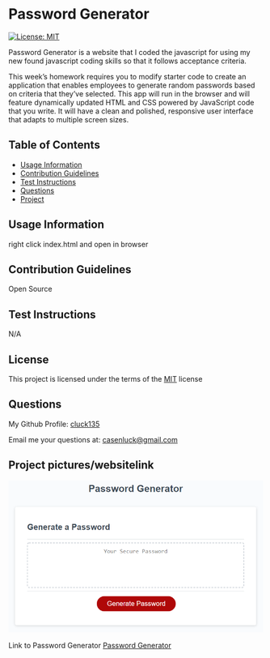 # Password Generator
[![License: MIT](https://img.shields.io/badge/License-MIT-yellow)](https://opensource.org/licenses/MIT)

Password Generator is a website that I coded the javascript for using my new found javascript coding skills so that it follows acceptance criteria. 

This week’s homework requires you to modify starter code to create an application that enables employees to generate random passwords based on criteria that they’ve selected. This app will run in the browser and will feature dynamically updated HTML and CSS powered by JavaScript code that you write. It will have a clean and polished, responsive user interface that adapts to multiple screen sizes.

## Table of Contents
- [Usage Information](#usage-information)
- [Contribution Guidelines](#contribution-guidelines)
- [Test Instructions](#test-instructions)
- [Questions](#questions)
- [Project](#project)

## Usage Information
right click index.html and open in browser

## Contribution Guidelines
Open Source

## Test Instructions
N/A

## License
This project is licensed under the terms of the [MIT](https://opensource.org/licenses/MIT) license

## Questions
My Github Profile: [cluck135](https://github.com/cluck135)

Email me your questions at: [casenluck@gmail.com](mailto:casenluck@gmail.com)

## Project pictures/websitelink 
![Image of website](./Assets/03-javascript-homework-demo.png)


Link to Password Generator
[Password Generator](https://cluck135.github.io/Password-Generator-Project//)

